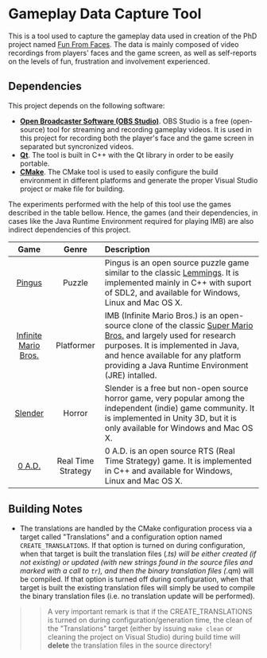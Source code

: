 # Gameplay Data Capture Tool

This is a tool used to capture the gameplay data used in creation of the PhD project named [Fun From Faces](http://www.luiz.vieira.nom.br/phd-research/). The data is mainly composed of video recordings from players' faces and the game screen, as well as self-reports on the levels of fun, frustration and involvement experienced.

## Dependencies

This project depends on the following software:

 * **[Open Broadcaster Software (OBS Studio)](https://obsproject.com/)**. OBS Studio is a free (open-source) tool for streaming and recording gameplay videos. It is used in this project for recording both the player's face and the game screen in separated but syncronized videos.
 * **[Qt](https://www.qt.io/)**. The tool is built in C++ with the Qt library in order to be easily portable.
 * **[CMake](https://cmake.org/)**. The CMake tool is used to easily configure the build environment in different platforms and generate the proper Visual Studio project or make file for building.
 
The experiments performed with the help of this tool use the games described in the table bellow. Hence, the games (and their dependencies, in cases like the Java Runtime Environment required for playing IMB) are also indirect dependencies of this project.
 
| Game | Genre | Description |
| :---: | :---: | :--- |
| [Pingus](http://pingus.seul.org/welcome.html) | Puzzle | Pingus is an open source puzzle game similar to the classic [Lemmings](https://en.wikipedia.org/wiki/Lemmings_(video_game)). It is implemented mainly in C++ with suport of SDL2, and available for Windows, Linux and Mac OS X. |
| [Infinite Mario Bros.](https://github.com/luigivieira/Infinite-Mario-Bros) | Platformer | IMB (Infinite Mario Bros.) is an open-source clone of the classic [Super Mario Bros.](https://en.wikipedia.org/wiki/Super_Mario_Bros.) and largely used for research purposes. It is implemented in Java, and hence available for any platform providing a Java Runtime Environment (JRE) intalled. |
| [Slender](http://slendergame.com/) | Horror | Slender is a free but non-open source horror game, very popular among the independent (indie) game community. It is implemented in Unity 3D, but it is only available for Windows and Mac OS X. |
[0 A.D.](https://play0ad.com/) | Real Time Strategy | 0 A.D. is an open source RTS (Real Time Strategy) game. It is implemented in C++ and available for Windows, Linux and Mac OS X. |

## Building Notes

- The translations are handled by the CMake configuration process via a target called "Translations" and a configuration option named `CREATE_TRANSLATIONS`. If that option is turned on during configuration, when that target is built the translation files (*.ts) will be either created (if not existing) or updated (with new strings found in the source files and marked with a call to `tr`), and then the binary translation files (*.qm) will be compiled. If that option is turned off during configuration, when that target is built the existing translation files will simply be used to compile the binary translation files (i.e. no translation update will be performed).

>> A very important remark is that if the CREATE_TRANSLATIONS is turned on during configuration/generation time, the clean of the "Translations" target (either by issuing `make clean` or cleaning the project on Visual Studio) during build time will **delete** the translation files in the source directory!

